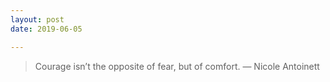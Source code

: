 ```yaml
---
layout: post
date: 2019-06-05

---
```

> Courage isn’t the opposite of fear, but of comfort. — Nicole Antoinett
